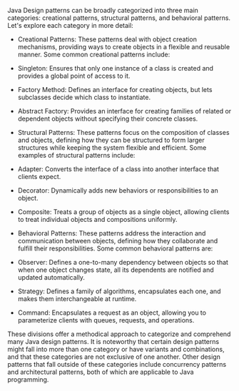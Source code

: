 Java Design patterns can be broadly categorized into three main
categories: creational patterns, structural patterns, and behavioral
patterns. Let's explore each category in more detail:

-   Creational Patterns: These patterns deal with object creation
mechanisms, providing ways to create objects in a flexible and
reusable manner. Some common creational patterns include:

-   Singleton: Ensures that only one instance of a class is created
and provides a global point of access to it.

-   Factory Method: Defines an interface for creating objects, but
lets subclasses decide which class to instantiate.

-   Abstract Factory: Provides an interface for creating families of
related or dependent objects without specifying their concrete
classes.

-   Structural Patterns: These patterns focus on the composition of
classes and objects, defining how they can be structured to form
larger structures while keeping the system flexible and efficient.
Some examples of structural patterns include:

-   Adapter: Converts the interface of a class into another
interface that clients expect.

-   Decorator: Dynamically adds new behaviors or responsibilities to
an object.

-   Composite: Treats a group of objects as a single object,
allowing clients to treat individual objects and compositions
uniformly.

-   Behavioral Patterns: These patterns address the interaction and
communication between objects, defining how they collaborate and
fulfill their responsibilities. Some common behavioral patterns are:

-   Observer: Defines a one-to-many dependency between objects so
that when one object changes state, all its dependents are
notified and updated automatically.

-   Strategy: Defines a family of algorithms, encapsulates each one,
and makes them interchangeable at runtime.

-   Command: Encapsulates a request as an object, allowing you to
parameterize clients with queues, requests, and operations.

These divisions offer a methodical approach to categorize and comprehend
many Java design patterns. It is noteworthy that certain design patterns
might fall into more than one category or have variants and
combinations, and that these categories are not exclusive of one
another. Other design patterns that fall outside of these categories
include concurrency patterns and architectural patterns, both of which
are applicable to Java programming.